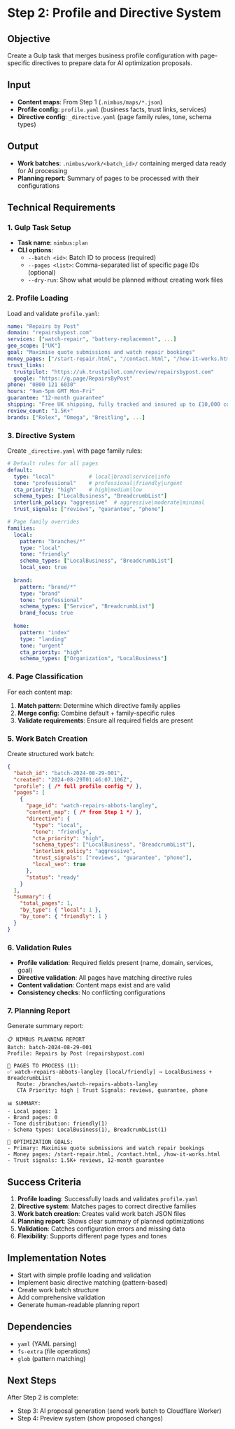 # Step 2: Profile and Directive System

## Objective
Create a Gulp task that merges business profile configuration with page-specific directives to prepare data for AI optimization proposals.

## Input
- **Content maps**: From Step 1 (`.nimbus/maps/*.json`)
- **Profile config**: `profile.yaml` (business facts, trust links, services)
- **Directive config**: `_directive.yaml` (page family rules, tone, schema types)

## Output
- **Work batches**: `.nimbus/work/<batch_id>/` containing merged data ready for AI processing
- **Planning report**: Summary of pages to be processed with their configurations

## Technical Requirements

### 1. Gulp Task Setup
- **Task name**: `nimbus:plan`
- **CLI options**:
  - `--batch <id>`: Batch ID to process (required)
  - `--pages <list>`: Comma-separated list of specific page IDs (optional)
  - `--dry-run`: Show what would be planned without creating work files

### 2. Profile Loading
Load and validate `profile.yaml`:
```yaml
name: "Repairs by Post"
domain: "repairsbypost.com"
services: ["watch-repair", "battery-replacement", ...]
geo_scope: ["UK"]
goal: "Maximise quote submissions and watch repair bookings"
money_pages: ["/start-repair.html", "/contact.html", "/how-it-works.html"]
trust_links:
  trustpilot: "https://uk.trustpilot.com/review/repairsbypost.com"
  google: "https://g.page/RepairsByPost"
phone: "0800 121 6030"
hours: "9am-5pm GMT Mon-Fri"
guarantee: "12-month guarantee"
shipping: "Free UK shipping, fully tracked and insured up to £10,000 cover"
review_count: "1.5K+"
brands: ["Rolex", "Omega", "Breitling", ...]
```

### 3. Directive System
Create `_directive.yaml` with page family rules:
```yaml
# Default rules for all pages
default:
  type: "local"           # local|brand|service|info
  tone: "professional"    # professional|friendly|urgent
  cta_priority: "high"    # high|medium|low
  schema_types: ["LocalBusiness", "BreadcrumbList"]
  interlink_policy: "aggressive"  # aggressive|moderate|minimal
  trust_signals: ["reviews", "guarantee", "phone"]

# Page family overrides
families:
  local:
    pattern: "branches/*"
    type: "local"
    tone: "friendly"
    schema_types: ["LocalBusiness", "BreadcrumbList"]
    local_seo: true
    
  brand:
    pattern: "brand/*"
    type: "brand"
    tone: "professional"
    schema_types: ["Service", "BreadcrumbList"]
    brand_focus: true
    
  home:
    pattern: "index"
    type: "landing"
    tone: "urgent"
    cta_priority: "high"
    schema_types: ["Organization", "LocalBusiness"]
```

### 4. Page Classification
For each content map:
1. **Match pattern**: Determine which directive family applies
2. **Merge config**: Combine default + family-specific rules
3. **Validate requirements**: Ensure all required fields are present

### 5. Work Batch Creation
Create structured work batch:
```json
{
  "batch_id": "batch-2024-08-29-001",
  "created": "2024-08-29T01:46:07.106Z",
  "profile": { /* full profile config */ },
  "pages": [
    {
      "page_id": "watch-repairs-abbots-langley",
      "content_map": { /* from Step 1 */ },
      "directive": {
        "type": "local",
        "tone": "friendly", 
        "cta_priority": "high",
        "schema_types": ["LocalBusiness", "BreadcrumbList"],
        "interlink_policy": "aggressive",
        "trust_signals": ["reviews", "guarantee", "phone"],
        "local_seo": true
      },
      "status": "ready"
    }
  ],
  "summary": {
    "total_pages": 1,
    "by_type": { "local": 1 },
    "by_tone": { "friendly": 1 }
  }
}
```

### 6. Validation Rules
- **Profile validation**: Required fields present (name, domain, services, goal)
- **Directive validation**: All pages have matching directive rules
- **Content validation**: Content maps exist and are valid
- **Consistency checks**: No conflicting configurations

### 7. Planning Report
Generate summary report:
```
📋 NIMBUS PLANNING REPORT
Batch: batch-2024-08-29-001
Profile: Repairs by Post (repairsbypost.com)

📄 PAGES TO PROCESS (1):
✅ watch-repairs-abbots-langley [local/friendly] → LocalBusiness + BreadcrumbList
   Route: /branches/watch-repairs-abbots-langley
   CTA Priority: high | Trust Signals: reviews, guarantee, phone

📊 SUMMARY:
- Local pages: 1
- Brand pages: 0  
- Tone distribution: friendly(1)
- Schema types: LocalBusiness(1), BreadcrumbList(1)

🎯 OPTIMIZATION GOALS:
- Primary: Maximise quote submissions and watch repair bookings
- Money pages: /start-repair.html, /contact.html, /how-it-works.html
- Trust signals: 1.5K+ reviews, 12-month guarantee
```

## Success Criteria
1. **Profile loading**: Successfully loads and validates `profile.yaml`
2. **Directive system**: Matches pages to correct directive families
3. **Work batch creation**: Creates valid work batch JSON files
4. **Planning report**: Shows clear summary of planned optimizations
5. **Validation**: Catches configuration errors and missing data
6. **Flexibility**: Supports different page types and tones

## Implementation Notes
- Start with simple profile loading and validation
- Implement basic directive matching (pattern-based)
- Create work batch structure
- Add comprehensive validation
- Generate human-readable planning report

## Dependencies
- `yaml` (YAML parsing)
- `fs-extra` (file operations)
- `glob` (pattern matching)

## Next Steps
After Step 2 is complete:
- Step 3: AI proposal generation (send work batch to Cloudflare Worker)
- Step 4: Preview system (show proposed changes)
